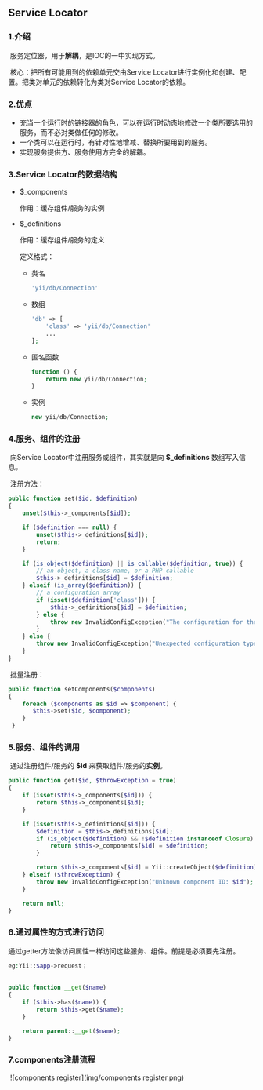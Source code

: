 ## Service Locator

[参考文档]: http://www.digpage.com/service_locator.html

### 1.介绍

​	服务定位器，用于**解耦**，是IOC的一中实现方式。

​	核心：把所有可能用到的依赖单元交由Service Locator进行实例化和创建、配置。把类对单元的依赖转化为类对Service Locator的依赖。

### 2.优点

- 充当一个运行时的链接器的角色，可以在运行时动态地修改一个类所要选用的服务，而不必对类做任何的修改。
- 一个类可以在运行时，有针对性地增减、替换所要用到的服务。
- 实现服务提供方、服务使用方完全的解耦。



### 3.Service Locator的数据结构

- $_components

  作用：缓存组件/服务的实例	

- $_definitions        

  作用：缓存组件/服务的定义

  定义格式：

  - 类名

    ```php
    'yii/db/Connection'
    ```

  - 数组

    ```php
    'db' => [ 
        'class' => 'yii/db/Connection'
        ...
    ];
    ```

  - 匿名函数   

    ```php
    function () {
        return new yii/db/Connection;
    }
    ```

  - 实例

    ```php
    new yii/db/Connection;
    ```

    

### 4.服务、组件的注册

​	向Service Locator中注册服务或组件，其实就是向 **$_definitions** 数组写入信息。

​	注册方法：

```php
public function set($id, $definition)
{
    unset($this->_components[$id]);

    if ($definition === null) {
        unset($this->_definitions[$id]);
        return;
    }

    if (is_object($definition) || is_callable($definition, true)) {
        // an object, a class name, or a PHP callable
        $this->_definitions[$id] = $definition;
    } elseif (is_array($definition)) {
        // a configuration array
        if (isset($definition['class'])) {
            $this->_definitions[$id] = $definition;
        } else {
            throw new InvalidConfigException("The configuration for the \"$id\" component must contain a \"class\" element.");
        }
    } else {
        throw new InvalidConfigException("Unexpected configuration type for the \"$id\" component: " . gettype($definition));
    }
}
```

​	批量注册：

```php
public function setComponents($components)
{
    foreach ($components as $id => $component) {
 	   $this->set($id, $component);
	}
 }
```



### 5.服务、组件的调用

​	通过注册组件/服务的 **$id** 来获取组件/服务的**实例**。

```php
public function get($id, $throwException = true)
{
    if (isset($this->_components[$id])) {
    	return $this->_components[$id];
    }

    if (isset($this->_definitions[$id])) {
        $definition = $this->_definitions[$id];
        if (is_object($definition) && !$definition instanceof Closure) {
            return $this->_components[$id] = $definition;
        }

    	return $this->_components[$id] = Yii::createObject($definition);
    } elseif ($throwException) {
    	throw new InvalidConfigException("Unknown component ID: $id");
    }

    return null;
}
```



### 6.通过属性的方式进行访问

​	通过getter方法像访问属性一样访问这些服务、组件。前提是必须要先注册。

```php
eg:Yii::$app->request；
    
       
public function __get($name)
{
    if ($this->has($name)) {
        return $this->get($name);
    }

    return parent::__get($name);
}
```



### 7.components注册流程

​	![components register](img/components register.png)

